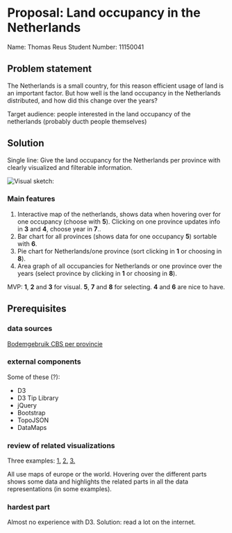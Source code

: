 # Proposal: Land occupancy in the Netherlands
Name: Thomas Reus
Student Number: 11150041

## Problem statement
The Netherlands is a small country, for this reason efficient usage of land is an important factor. But how well is the land occupancy in the Netherlands distributed, and how did this change over the years? 

Target audience: people interested in the land occupancy of the netherlands (probably ducth people themselves)

## Solution
Single line: Give the land occupancy for the Netherlands per province with clearly visualized and filterable information.

![Visual sketch:](https://github.com/thomasreus97/project/blob/master/layout_proposal.png)

### Main features
1. Interactive map of the netherlands, shows data when hovering over for one occupancy (choose with **5**). Clicking on one province updates info in **3** and **4**, choose year in **7**..
2. Bar chart for all provinces (shows data for one occupancy **5**) sortable with **6**.
3. Pie chart for Netherlands/one province (sort clicking in **1** or choosing in **8**).
4. Area graph of all occupancies for Netherlands or one province over the years (select province by clicking in **1** or choosing in **8**).

MVP: **1**, **2** and **3** for visual. **5**, **7** and **8** for selecting. **4** and **6** are nice to have.

## Prerequisites
### data sources 
[Bodemgebruik CBS per provincie](https://opendata.cbs.nl/statline/#/CBS/nl/dataset/37105/table?ts=1543167766064)
### external components 
Some of these (?):
- D3
- D3 Tip Library
- jQuery
- Bootstrap
- TopoJSON
- DataMaps

### review of related visualizations
Three examples:
[1.](https://fietsboekstoel.github.io/Project/)
[2.](https://dboekhout.github.io/CSRIB/)
[3.](https://jaspernaberman.github.io/Programming-Project/Scripts/HTML/index.html)

All use maps of europe or the world. Hovering over the different parts shows some data and highlights the related parts in all the data representations (in some examples).

### hardest part
Almost no experience with D3. Solution: read a lot on the internet.


